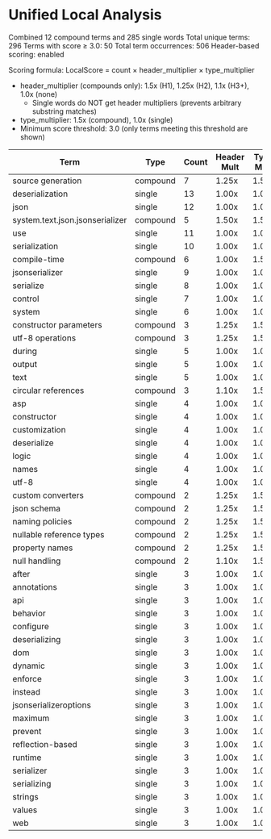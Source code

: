 # Unified Local Analysis

Combined 12 compound terms and 285 single words
Total unique terms: 296
Terms with score ≥ 3.0: 50
Total term occurrences: 506
Header-based scoring: enabled

Scoring formula: LocalScore = count × header_multiplier × type_multiplier
- header_multiplier (compounds only): 1.5x (H1), 1.25x (H2), 1.1x (H3+), 1.0x (none)
  - Single words do NOT get header multipliers (prevents arbitrary substring matches)
- type_multiplier: 1.5x (compound), 1.0x (single)
- Minimum score threshold: 3.0 (only terms meeting this threshold are shown)

| Term | Type | Count | Header Mult | Type Mult | Local Score |
|------|------|-------|-------------|-----------|-------------|
| source generation | compound | 7 | 1.25x | 1.50x | 13.1 |
| deserialization | single | 13 | 1.00x | 1.00x | 13.0 |
| json | single | 12 | 1.00x | 1.00x | 12.0 |
| system.text.json.jsonserializer | compound | 5 | 1.50x | 1.50x | 11.2 |
| use | single | 11 | 1.00x | 1.00x | 11.0 |
| serialization | single | 10 | 1.00x | 1.00x | 10.0 |
| compile-time | compound | 6 | 1.00x | 1.50x | 9.0 |
| jsonserializer | single | 9 | 1.00x | 1.00x | 9.0 |
| serialize | single | 8 | 1.00x | 1.00x | 8.0 |
| control | single | 7 | 1.00x | 1.00x | 7.0 |
| system | single | 6 | 1.00x | 1.00x | 6.0 |
| constructor parameters | compound | 3 | 1.25x | 1.50x | 5.6 |
| utf-8 operations | compound | 3 | 1.25x | 1.50x | 5.6 |
| during | single | 5 | 1.00x | 1.00x | 5.0 |
| output | single | 5 | 1.00x | 1.00x | 5.0 |
| text | single | 5 | 1.00x | 1.00x | 5.0 |
| circular references | compound | 3 | 1.10x | 1.50x | 5.0 |
| asp | single | 4 | 1.00x | 1.00x | 4.0 |
| constructor | single | 4 | 1.00x | 1.00x | 4.0 |
| customization | single | 4 | 1.00x | 1.00x | 4.0 |
| deserialize | single | 4 | 1.00x | 1.00x | 4.0 |
| logic | single | 4 | 1.00x | 1.00x | 4.0 |
| names | single | 4 | 1.00x | 1.00x | 4.0 |
| utf-8 | single | 4 | 1.00x | 1.00x | 4.0 |
| custom converters | compound | 2 | 1.25x | 1.50x | 3.8 |
| json schema | compound | 2 | 1.25x | 1.50x | 3.8 |
| naming policies | compound | 2 | 1.25x | 1.50x | 3.8 |
| nullable reference types | compound | 2 | 1.25x | 1.50x | 3.8 |
| property names | compound | 2 | 1.25x | 1.50x | 3.8 |
| null handling | compound | 2 | 1.10x | 1.50x | 3.3 |
| after | single | 3 | 1.00x | 1.00x | 3.0 |
| annotations | single | 3 | 1.00x | 1.00x | 3.0 |
| api | single | 3 | 1.00x | 1.00x | 3.0 |
| behavior | single | 3 | 1.00x | 1.00x | 3.0 |
| configure | single | 3 | 1.00x | 1.00x | 3.0 |
| deserializing | single | 3 | 1.00x | 1.00x | 3.0 |
| dom | single | 3 | 1.00x | 1.00x | 3.0 |
| dynamic | single | 3 | 1.00x | 1.00x | 3.0 |
| enforce | single | 3 | 1.00x | 1.00x | 3.0 |
| instead | single | 3 | 1.00x | 1.00x | 3.0 |
| jsonserializeroptions | single | 3 | 1.00x | 1.00x | 3.0 |
| maximum | single | 3 | 1.00x | 1.00x | 3.0 |
| prevent | single | 3 | 1.00x | 1.00x | 3.0 |
| reflection-based | single | 3 | 1.00x | 1.00x | 3.0 |
| runtime | single | 3 | 1.00x | 1.00x | 3.0 |
| serializer | single | 3 | 1.00x | 1.00x | 3.0 |
| serializing | single | 3 | 1.00x | 1.00x | 3.0 |
| strings | single | 3 | 1.00x | 1.00x | 3.0 |
| values | single | 3 | 1.00x | 1.00x | 3.0 |
| web | single | 3 | 1.00x | 1.00x | 3.0 |
